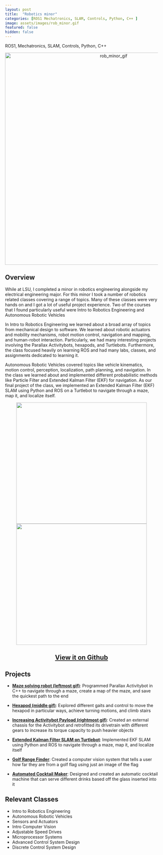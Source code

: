 ```yaml
---
layout: post
title:  "Robotics minor"
categories: [ROS1 Mechatronics, SLAM, Controls, Python, C++ ]
image: assets/images/rob_minor.gif
featured: false
hidden: false
---
```


ROS1, Mechatronics, SLAM, Controls, Python, C++

<div align="center"><img src="https://raw.githubusercontent.com/oubrejames/oubrejames.github.io/gh-pages/assets/images/rob_minor.gif
" alt="rob_minor_gif" width="700"/></div>

## Overview
While at LSU, I completed a minor in robotics engineering alongside my electrical engineering
major. For this minor I took a number of robotics related classes covering a range of topics. Many 
of these classes were very hands on and I got a lot of useful project experience. Two of the 
courses that I found particularly useful were Intro to Robotics Engineering and Autonomous Robotic Vehicles

In Intro to Robotics Engineering we learned about a broad array of topics from mechanical design to 
software. We learned about robotic actuators and mobility mechanisms, robot motion control, navigation 
and mapping, and human-robot interaction. Particularly, we had many interesting projects involving 
the Parallax Activitybots, hexapods, and Turtlebots. Furthermore, the class focused heavily on learning
ROS and had many labs, classes, and assignments dedicated to learning it. 

Autonomous Robotic Vehicles covered topics like vehicle kinematics, motion control, perception, 
localization, path planning, and navigation. In the class we learned about and implemented different 
probabilistic methods like Particle Filter and Extended Kalman Filter (EKF) for navigation. As our final 
project of the class, we implemented an Extended Kalman Filter (EKF) SLAM using Python and ROS on a Turtlebot 
to navigate through a maze, map it, and localize itself.

<p align = "center"><img src="https://user-images.githubusercontent.com/46512429/209484859-2579aa0f-0024-4640-8194-f3b06593e2fa.PNG" height="400" width="430"/> <img src="https://user-images.githubusercontent.com/46512429/209484862-2830e017-f679-415b-ab06-1b02ff7585c9.jpg" height="400" width="430"/> </p>

<div align="center"><h2> <a href="https://github.com/oubrejames/slam_ENGR_4200">View it on Github</a></h2></div>

## Projects
* <ins>**Maze solving robot (leftmost gif)**</ins>:  Programmed Parallax Activitybot in C++ to navigate through a 
maze, create a map of the maze, and save the quickest path to the end

* <ins>**Hexapod (middle gif)**</ins>:  Explored different gaits and control to move the hexapod in 
particular ways, achieve turning motions, and climb stairs

* <ins>**Increasing Activitybot Payload (rightmost gif)**</ins>:  Created an external chassis for the
Activitybot and retrofitted its drivetrain with different gears to increase its torque capacity to 
push heavier objects

* <ins>**Extended Kalman Filter SLAM on Turtlebot**</ins>:  Implemented EKF SLAM using Python and ROS 
to navigate through a maze, map it, and localize itself

* <ins>**<a href="https://oubrejames.github.io/golf/">Golf Range Finder</a>**</ins>:  Created a computer
vision system that tells a user how far they are from a golf flag using just an image of the flag

* <ins>**<a href="https://oubrejames.github.io/cocktail/">Automated Cocktail Maker</a>**</ins>:  Designed
and created an automatic cocktail machine that can serve different drinks based off the glass inserted 
into it


## Relevant Classes
* Intro to Robotics Engineering
* Autonomous Robotic Vehicles 
* Sensors and Actuators
* Intro Computer Vision
* Adjustable Speed Drives
* Microprocessor Systems
* Advanced Control System Design
* Discrete Control System Design



